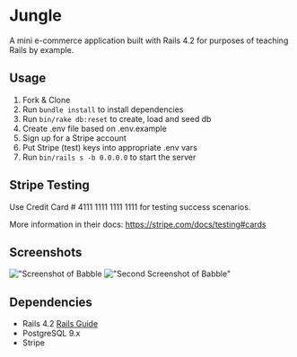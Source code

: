 # Jungle

A mini e-commerce application built with Rails 4.2 for purposes of teaching Rails by example.


## Usage

1. Fork & Clone
2. Run `bundle install` to install dependencies
3. Run `bin/rake db:reset` to create, load and seed db
4. Create .env file based on .env.example
5. Sign up for a Stripe account
6. Put Stripe (test) keys into appropriate .env vars
7. Run `bin/rails s -b 0.0.0.0` to start the server

## Stripe Testing

Use Credit Card # 4111 1111 1111 1111 for testing success scenarios.

More information in their docs: <https://stripe.com/docs/testing#cards>

## Screenshots

!["Screenshot of Babble]()
!["Second Screenshot of Babble"]()

## Dependencies

* Rails 4.2 [Rails Guide](http://guides.rubyonrails.org/v4.2/)
* PostgreSQL 9.x
* Stripe

